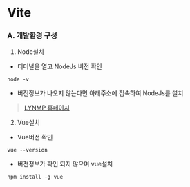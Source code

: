 # Vite
### A. 개발환경 구성
1. Node설치
* 터미널을 열고 NodeJs 버전 확인
```
node -v
```

* 버전정보가 나오지 않는다면 아래주소에 접속하여 NodeJs를 설치
> [LYNMP 홈페이지](https://nodejs.org)
2. Vue설치
* Vue버전 확인
```
vue --version
```

* 버전정보가 확인 되지 않으며 vue설치
```
npm install -g vue
```    
